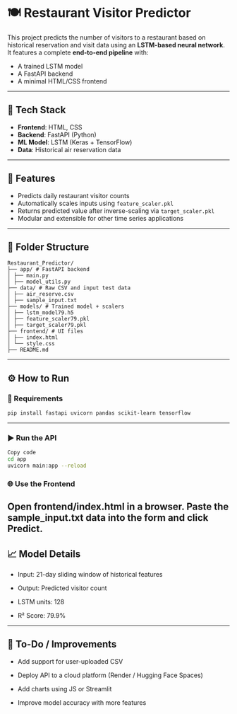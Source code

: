 # 🍽️ Restaurant Visitor Predictor

This project predicts the number of visitors to a restaurant based on historical reservation and visit data using an **LSTM-based neural network**. It features a complete **end-to-end pipeline** with:

- A trained LSTM model
- A FastAPI backend
- A minimal HTML/CSS frontend

---

## 🚀 Tech Stack

- **Frontend**: HTML, CSS  
- **Backend**: FastAPI (Python)  
- **ML Model**: LSTM (Keras + TensorFlow)  
- **Data**: Historical air reservation data  

---

## 🧠 Features

- Predicts daily restaurant visitor counts
- Automatically scales inputs using `feature_scaler.pkl`
- Returns predicted value after inverse-scaling via `target_scaler.pkl`
- Modular and extensible for other time series applications

---

## 📁 Folder Structure
```
Restaurant_Predictor/
├── app/ # FastAPI backend
│ ├── main.py
│ ├── model_utils.py
├── data/ # Raw CSV and input test data
│ ├── air_reserve.csv
│ ├── sample_input.txt
├── models/ # Trained model + scalers
│ ├── lstm_model79.h5
│ ├── feature_scaler79.pkl
│ ├── target_scaler79.pkl
├── frontend/ # UI files
│ ├── index.html
│ └── style.css
├── README.md
```

---

## ⚙️ How to Run

### 🔧 Requirements

```bash
pip install fastapi uvicorn pandas scikit-learn tensorflow
```
---

### ▶️ Run the API
```bash
Copy code
cd app
uvicorn main:app --reload
```
### 🌐 Use the Frontend
Open frontend/index.html in a browser.
Paste the sample_input.txt data into the form and click Predict.
---
## 📈 Model Details
- Input: 21-day sliding window of historical features

- Output: Predicted visitor count

- LSTM units: 128

- R² Score: 79.9%

---

## 📌 To-Do / Improvements
- Add support for user-uploaded CSV

- Deploy API to a cloud platform (Render / Hugging Face Spaces)

- Add charts using JS or Streamlit

- Improve model accuracy with more features

